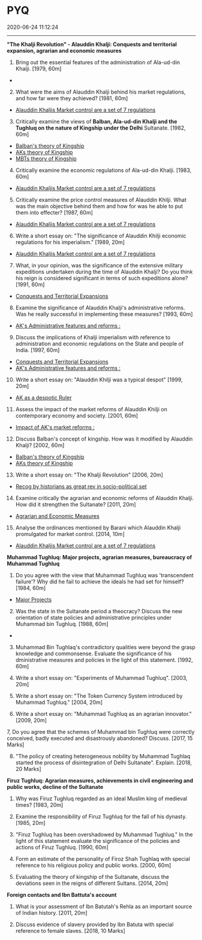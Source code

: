 ﻿# PYQ
2020-06-24 11:12:24
            
---


**"The Khalji Revolution" - Alauddin Khalji: Conquests and territorial expansion, agrarian and economic measures**


1. Bring out the essential features of the administration of Ala-ud-din Khalji. [1979, 60m]
-   





2. What were the aims of Alauddin Khalji behind his market regulations, and how far were they achieved? [1981, 60m]
-   [Alauddin Khaljis Market control are a set of 7 regulations](onenote:[[Agrarian]]%20and%20Economic%20Measures&section-id={F94DA8F5-7BB6-4F42-A107-C32033C152EE}&page-id={FC503C25-55D2-4B67-9AA0-878E0B922A06}&object-id={44677B4C-5E40-4DE9-8586-A2BBECED7097}&11&base-path=https://d.docs.live.net/bbc8be5bd337910c/Documents/History%20Optional/Medieval%20India/Part%20I/14th%20Century.one)




3. Critically examine the views of **Balban, Ala-ud-din Khalji and the Tughluq on the nature of Kingship under the Delhi** Sultanate. [1982, 60m]
-   [Balban's theory of Kingship](onenote:[[Foundation]]%20of%20Sultanate%20and%20Early%20Turkish%20Sultans&section-id={5A51B297-DAF0-4F2B-9F7D-19EC7B368605}&page-id={59EB18D8-A88E-4861-8E5C-DCE5AE728FCC}&object-id={9E0DC2AE-6D56-4988-90C0-C05E13C8CBFE}&D&base-path=https://d.docs.live.net/bbc8be5bd337910c/Documents/History%20Optional/Medieval%20India/Part%20I/13th%20Century.one)
-   [AKs theory of Kingship](onenote:[[Alauddin]]%20Khalji&section-id={F94DA8F5-7BB6-4F42-A107-C32033C152EE}&page-id={D663DB47-A0A7-4B14-8D4F-DF3A54DF36EB}&object-id={B5F054AE-92BB-4264-8D5C-430A941A7C83}&B&base-path=https://d.docs.live.net/bbc8be5bd337910c/Documents/History%20Optional/Medieval%20India/Part%20I/14th%20Century.one)
-   [MBTs theory of Kingship](onenote:[[Muhammad]]%20Tughluq%20(%201325-1351%20)&section-id={F94DA8F5-7BB6-4F42-A107-C32033C152EE}&page-id={690C0981-5592-458E-93E2-D8B1E2F6058E}&object-id={4AA91305-41EC-49A0-9093-0B7E212D4ED5}&B&base-path=https://d.docs.live.net/bbc8be5bd337910c/Documents/History%20Optional/Medieval%20India/Part%20I/14th%20Century.one)




4. Critically examine the economic regulations of Ala-ud-din Khalji. [1983, 60m]
-   [Alauddin Khaljis Market control are a set of 7 regulations](onenote:[[Agrarian]]%20and%20Economic%20Measures&section-id={F94DA8F5-7BB6-4F42-A107-C32033C152EE}&page-id={FC503C25-55D2-4B67-9AA0-878E0B922A06}&object-id={44677B4C-5E40-4DE9-8586-A2BBECED7097}&11&base-path=https://d.docs.live.net/bbc8be5bd337910c/Documents/History%20Optional/Medieval%20India/Part%20I/14th%20Century.one)




5. Critically examine the price control measures of Alauddin Khilji. What was the main objective behind them and how for was he able to put them into effecter? [1987, 60m]
-   [Alauddin Khaljis Market control are a set of 7 regulations](onenote:[[Agrarian]]%20and%20Economic%20Measures&section-id={F94DA8F5-7BB6-4F42-A107-C32033C152EE}&page-id={FC503C25-55D2-4B67-9AA0-878E0B922A06}&object-id={44677B4C-5E40-4DE9-8586-A2BBECED7097}&11&base-path=https://d.docs.live.net/bbc8be5bd337910c/Documents/History%20Optional/Medieval%20India/Part%20I/14th%20Century.one)




6. Write a short essay on: "The significance of Alauddin Khilji economic regulations for his imperialism." [1989, 20m]
-   [Alauddin Khaljis Market control are a set of 7 regulations](onenote:[[Agrarian]]%20and%20Economic%20Measures&section-id={F94DA8F5-7BB6-4F42-A107-C32033C152EE}&page-id={FC503C25-55D2-4B67-9AA0-878E0B922A06}&object-id={44677B4C-5E40-4DE9-8586-A2BBECED7097}&11&base-path=https://d.docs.live.net/bbc8be5bd337910c/Documents/History%20Optional/Medieval%20India/Part%20I/14th%20Century.one)




7. What, in your opinion, was the significance of the extensive military expeditions undertaken during the time of Alauddin Khalji? Do you think his reign is considered significant in terms of such expeditions alone? [1991, 60m]
-   [Conquests and Territorial Expansions](onenote:[[Conquests]]%20and%20Territorial%20Expansions&section-id={F94DA8F5-7BB6-4F42-A107-C32033C152EE}&page-id={68F1449F-93E5-4D6B-A5D4-74C089B2C859}&end&base-path=https://d.docs.live.net/bbc8be5bd337910c/Documents/History%20Optional/Medieval%20India/Part%20I/14th%20Century.one)




8. Examine the significance of Alauddin Khalji's administrative reforms. Was he really successful in implementing these measures? [1993, 60m]
-   [AK's Administrative features and reforms :](onenote:[[Alauddin]]%20Khalji&section-id={F94DA8F5-7BB6-4F42-A107-C32033C152EE}&page-id={D663DB47-A0A7-4B14-8D4F-DF3A54DF36EB}&object-id={F542BD37-5BB3-4AED-BB28-68134A34B8B6}&B&base-path=https://d.docs.live.net/bbc8be5bd337910c/Documents/History%20Optional/Medieval%20India/Part%20I/14th%20Century.one)




9. Discuss the implications of Khalji imperialism with reference to administration and economic regulations on the State and peopIe of India. [1997, 60m]
-   [Conquests and Territorial Expansions](onenote:[[Conquests]]%20and%20Territorial%20Expansions&section-id={F94DA8F5-7BB6-4F42-A107-C32033C152EE}&page-id={68F1449F-93E5-4D6B-A5D4-74C089B2C859}&end&base-path=https://d.docs.live.net/bbc8be5bd337910c/Documents/History%20Optional/Medieval%20India/Part%20I/14th%20Century.one)
-   [AK's Administrative features and reforms :](onenote:[[Alauddin]]%20Khalji&section-id={F94DA8F5-7BB6-4F42-A107-C32033C152EE}&page-id={D663DB47-A0A7-4B14-8D4F-DF3A54DF36EB}&object-id={F542BD37-5BB3-4AED-BB28-68134A34B8B6}&B&base-path=https://d.docs.live.net/bbc8be5bd337910c/Documents/History%20Optional/Medieval%20India/Part%20I/14th%20Century.one)




10. Write a short essay on: "Alauddin Khilji was a typical despot" [1999, 20m]
-   [AK as a despotic Ruler](onenote:[[Alauddin]]%20Khalji&section-id={F94DA8F5-7BB6-4F42-A107-C32033C152EE}&page-id={D663DB47-A0A7-4B14-8D4F-DF3A54DF36EB}&object-id={97351169-E055-477C-882E-E87F0BF03BCB}&B&base-path=https://d.docs.live.net/bbc8be5bd337910c/Documents/History%20Optional/Medieval%20India/Part%20I/14th%20Century.one)




11. Assess the impact of the market reforms of Alauddin Khilji on contemporary economy and society. [2001, 60m]
-   [Impact of AK's market reforms :](onenote:[[Agrarian]]%20and%20Economic%20Measures&section-id={F94DA8F5-7BB6-4F42-A107-C32033C152EE}&page-id={FC503C25-55D2-4B67-9AA0-878E0B922A06}&object-id={53A9284B-F1E9-4F3C-9341-6930A184696F}&B&base-path=https://d.docs.live.net/bbc8be5bd337910c/Documents/History%20Optional/Medieval%20India/Part%20I/14th%20Century.one)




12. Discuss Balban's concept of kingship. How was it modified by Alauddin Khalji? [2002, 60m]
-   [Balban's theory of Kingship](onenote:[[Foundation]]%20of%20Sultanate%20and%20Early%20Turkish%20Sultans&section-id={5A51B297-DAF0-4F2B-9F7D-19EC7B368605}&page-id={59EB18D8-A88E-4861-8E5C-DCE5AE728FCC}&object-id={9E0DC2AE-6D56-4988-90C0-C05E13C8CBFE}&D&base-path=https://d.docs.live.net/bbc8be5bd337910c/Documents/History%20Optional/Medieval%20India/Part%20I/13th%20Century.one)
-   [AKs theory of Kingship](onenote:[[Alauddin]]%20Khalji&section-id={F94DA8F5-7BB6-4F42-A107-C32033C152EE}&page-id={D663DB47-A0A7-4B14-8D4F-DF3A54DF36EB}&object-id={B5F054AE-92BB-4264-8D5C-430A941A7C83}&B&base-path=https://d.docs.live.net/bbc8be5bd337910c/Documents/History%20Optional/Medieval%20India/Part%20I/14th%20Century.one)




13. Write a short essay on: "The Khalji Revolution" [2006, 20m]
-   [Recog by historians as great rev in socio-political set](onenote:[[The]]%20Khaliji%20Revolution&section-id={F94DA8F5-7BB6-4F42-A107-C32033C152EE}&page-id={9C600AD5-A0BF-40A4-AD69-7C258BAED8F4}&object-id={D7D534B6-1D70-43B6-91D6-C0854A08E3F4}&B&base-path=https://d.docs.live.net/bbc8be5bd337910c/Documents/History%20Optional/Medieval%20India/Part%20I/14th%20Century.one)






14. Examine critically the agrarian and economic reforms of Alauddin Khalji. How did it strengthen the Sultanate? [2011, 20m]
-   [Agrarian and Economic Measures](onenote:[[Agrarian]]%20and%20Economic%20Measures&section-id={F94DA8F5-7BB6-4F42-A107-C32033C152EE}&page-id={FC503C25-55D2-4B67-9AA0-878E0B922A06}&end&base-path=https://d.docs.live.net/bbc8be5bd337910c/Documents/History%20Optional/Medieval%20India/Part%20I/14th%20Century.one)






15. Analyse the ordinances mentioned by Barani which Alauddin Khalji promulgated for market control. [2014, 10m]
-   [Alauddin Khaljis Market control are a set of 7 regulations](onenote:[[Agrarian]]%20and%20Economic%20Measures&section-id={F94DA8F5-7BB6-4F42-A107-C32033C152EE}&page-id={FC503C25-55D2-4B67-9AA0-878E0B922A06}&object-id={44677B4C-5E40-4DE9-8586-A2BBECED7097}&11&base-path=https://d.docs.live.net/bbc8be5bd337910c/Documents/History%20Optional/Medieval%20India/Part%20I/14th%20Century.one)




**Muhammad Tughluq: Major projects, agrarian measures, bureaucracy of Muhammad Tughluq**




1. Do you agree with the view that Muhammad Tughluq was 'transcendent failure'? Why did he fail to achieve the ideals he had set for himself? [1984, 60m]
-   [Major Projects](onenote:[[Major]]%20Projects&section-id={F94DA8F5-7BB6-4F42-A107-C32033C152EE}&page-id={5309C98B-2859-4DDF-837E-32A2B2CFDBD1}&end&base-path=https://d.docs.live.net/bbc8be5bd337910c/Documents/History%20Optional/Medieval%20India/Part%20I/14th%20Century.one)




2. Was the state in the Sultanate period a theocracy? Discuss the new orientation of state policies and administrative principles under Muhammad bin Tughluq. [1988, 60m]
-   







3. Muhammad Bin Tughlaq's contradictory qualities were beyond the grasp knowledge and commonsense. Evaluate the significance of his dministrative measures and policies in the light of this statement. [1992, 60m]








4. Write a short essay on: "Experiments of Muhammad Tughluq". [2003, 20m]








5. Write a short essay on: "The Token Currency System introduced by Muhammad Tughluq." [2004, 20m]








6. Write a short essay on: "Muhammad Tughluq as an agrarian innovator." [2009, 20m]








7, Do you agree that the schemes of Muhammad bin Tughluq were correctly conceived, badly executed and disastrously abandoned? Discuss. [2017, 15 Marks]








8. "The policy of creating heterogeneous nobility by Muhammad Tughlaq started the process of disintegration of Delhi Sultanate". Explain. [2018, 20 Marks]








**Firuz Tughluq: Agrarian measures, achievements in civil engineering and public works, decline of the Sultanate**




1. Why was Firuz Tughluq regarded as an ideal Muslim king of medieval times? [1983, 20m]






2. Examine the responsibility of Firuz Tughluq for the fall of his dynasty. [1985, 20m]






3. "Firuz Tughluq has been overshadowed by Muhammad Tughluq." In the light of this statement evaluate the significance of the policies and actions of Firuz Tughluq. [1990, 60m]






4. Form an estimate of the personality of Firoz Shah Tughlaq with special reference to his religious policy and public works. [2000, 60m]






5. Evaluating the theory of kingship of the Sultanate, discuss the deviations seen in the reigns of different Sultans. [2014, 20m]




**Foreign contacts and Ibn Battuta's account**




1. What is your assessment of Ibn Batutah's Rehla as an important source of Indian history.
[2011, 20m]








2. Discuss evidence of slavery provided by Ibn Batuta with special reference to female slaves. [2018, 10 Marks]










